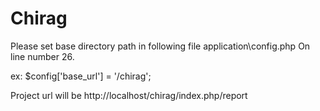 # Chirag


Please set base directory path in following file 
application\config.php On line number 26.

ex:
$config['base_url'] = '/chirag';


Project url will be
http://localhost/chirag/index.php/report

